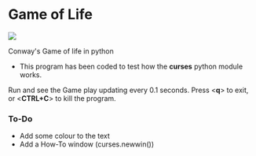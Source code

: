 # Game of Life

![](docs/game-of-life-vid.gif)

Conway's Game of life in python

* This program has been coded to test how the **curses** python module works.

Run and see the Game play updating every 0.1 seconds. Press <**q**> to exit, or <**CTRL+C**> to kill the program. 

### To-Do

* Add some colour to the text
* Add a How-To window (curses.newwin())